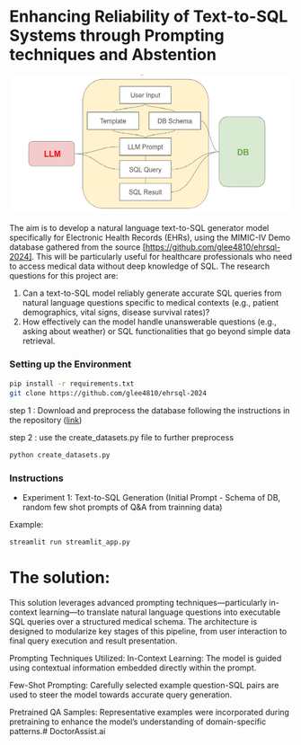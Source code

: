 # Enhancing Reliability of Text-to-SQL Systems through Prompting techniques and Abstention

<p align="center">
  <img src="sqlllm\images\flowchart.png" alt="System Workflow"/>
</p>

The aim is to develop a natural language text-to-SQL generator model specifically for Electronic Health
Records (EHRs), using the MIMIC-IV Demo database gathered from the source
[https://github.com/glee4810/ehrsql-2024]. This will be particularly useful for healthcare professionals
who need to access medical data without deep knowledge of SQL.
The research questions for this project are:
1. Can a text-to-SQL model reliably generate accurate SQL queries from natural language questions
specific to medical contexts (e.g., patient demographics, vital signs, disease survival rates)?
2. How effectively can the model handle unanswerable questions (e.g., asking about weather) or
SQL functionalities that go beyond simple data retrieval.


### Setting up the Environment

```bash
pip install -r requirements.txt
git clone https://github.com/glee4810/ehrsql-2024
```
step 1 : Download and preprocess the database following the instructions in the repository ([link](https://github.com/glee4810/ehrsql-2024?tab=readme-ov-file#database))

step 2 : use the  create_datasets.py file to further preprocess
```bash
python create_datasets.py
```

### Instructions
- Experiment 1: Text-to-SQL Generation (Initial Prompt - Schema of DB, random few shot prompts of Q&A from trainning data) 

Example:
```
streamlit run streamlit_app.py
```

# The solution: 
This solution leverages advanced prompting techniques—particularly in-context learning—to translate natural language questions into executable SQL queries over a structured medical schema. The architecture is designed to modularize key stages of this pipeline, from user interaction to final query execution and result presentation.

Prompting Techniques Utilized:
In-Context Learning: The model is guided using contextual information embedded directly within the prompt.

Few-Shot Prompting: Carefully selected example question-SQL pairs are used to steer the model towards accurate query generation.

Pretrained QA Samples: Representative examples were incorporated during pretraining to enhance the model’s understanding of domain-specific patterns.# DoctorAssist.ai
